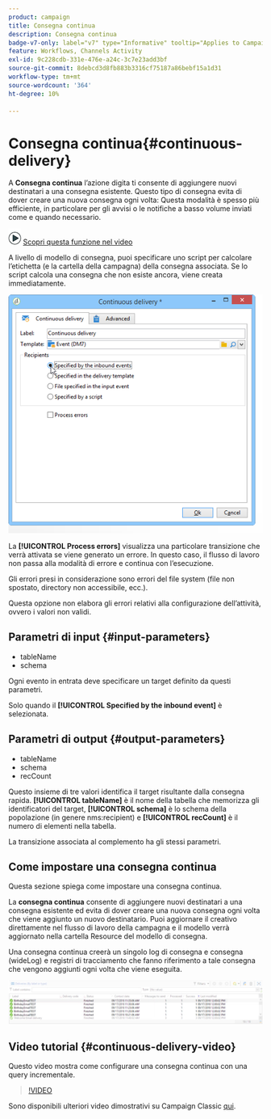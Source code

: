 ```yaml
---
product: campaign
title: Consegna continua
description: Consegna continua
badge-v7-only: label="v7" type="Informative" tooltip="Applies to Campaign Classic v7 only"
feature: Workflows, Channels Activity
exl-id: 9c228cdb-331e-476e-a24c-3c7e23add3bf
source-git-commit: 8debcd3d8fb883b3316cf75187a86bebf15a1d31
workflow-type: tm+mt
source-wordcount: '364'
ht-degree: 10%

---
```


# Consegna continua{#continuous-delivery}



A **Consegna continua** l’azione digita ti consente di aggiungere nuovi destinatari a una consegna esistente. Questo tipo di consegna evita di dover creare una nuova consegna ogni volta: Questa modalità è spesso più efficiente, in particolare per gli avvisi o le notifiche a basso volume inviati come e quando necessario.

![](assets/do-not-localize/how-to-video.png) [Scopri questa funzione nel video](#continuous-delivery-video)

A livello di modello di consegna, puoi specificare uno script per calcolare l’etichetta (e la cartella della campagna) della consegna associata. Se lo script calcola una consegna che non esiste ancora, viene creata immediatamente.

![](assets/edit_diffusion_fil.png)

La **[!UICONTROL Process errors]** visualizza una particolare transizione che verrà attivata se viene generato un errore. In questo caso, il flusso di lavoro non passa alla modalità di errore e continua con l’esecuzione.

Gli errori presi in considerazione sono errori del file system (file non spostato, directory non accessibile, ecc.).

Questa opzione non elabora gli errori relativi alla configurazione dell’attività, ovvero i valori non validi.

## Parametri di input {#input-parameters}

* tableName
* schema

Ogni evento in entrata deve specificare un target definito da questi parametri.

Solo quando il **[!UICONTROL Specified by the inbound event]** è selezionata.

## Parametri di output {#output-parameters}

* tableName
* schema
* recCount

Questo insieme di tre valori identifica il target risultante dalla consegna rapida. **[!UICONTROL tableName]** è il nome della tabella che memorizza gli identificatori del target, **[!UICONTROL schema]** è lo schema della popolazione (in genere nms:recipient) e **[!UICONTROL recCount]** è il numero di elementi nella tabella.

La transizione associata al complemento ha gli stessi parametri.

## Come impostare una consegna continua

Questa sezione spiega come impostare una consegna continua.

La **consegna continua** consente di aggiungere nuovi destinatari a una consegna esistente ed evita di dover creare una nuova consegna ogni volta che viene aggiunto un nuovo destinatario. Puoi aggiornare il creativo direttamente nel flusso di lavoro della campagna e il modello verrà aggiornato nella cartella Resource del modello di consegna.

Una consegna continua creerà un singolo log di consegna e consegna (wideLog) e registri di tracciamento che fanno riferimento a tale consegna che vengono aggiunti ogni volta che viene eseguita.

![Consegna continua](assets/delivery_continuous.jpg)

## Video tutorial {#continuous-delivery-video}

Questo video mostra come configurare una consegna continua con una query incrementale.

>[!VIDEO](https://video.tv.adobe.com/v/25039?quality=12)

Sono disponibili ulteriori video dimostrativi su Campaign Classic [qui](https://experienceleague.adobe.com/docs/campaign-classic-learn/tutorials/overview.html?lang=it).
